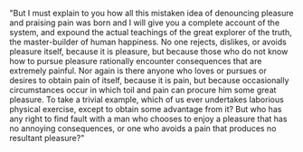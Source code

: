 "But I must explain to you how all this mistaken idea of
denouncing pleasure and praising pain was born and I will give
you a complete account of the system, and expound the actual
teachings of the great explorer of the truth, the
master-builder of human happiness. No one rejects,
dislikes, or avoids pleasure itself, because it is
pleasure, but because those who do not know how to pursue
pleasure rationally encounter consequences that are
extremely painful. Nor again is there anyone who loves
or pursues or desires to obtain pain of itself,
because it is pain, but because occasionally
circumstances occur in which toil and pain can
procure him some great pleasure. To take a trivial
example, which of us ever undertakes laborious
physical exercise, except to obtain some
advantage from it? But who has any right to find
fault with a man who chooses to enjoy a
pleasure that has no annoying consequences, or
one who avoids a pain that produces no 
resultant pleasure?"